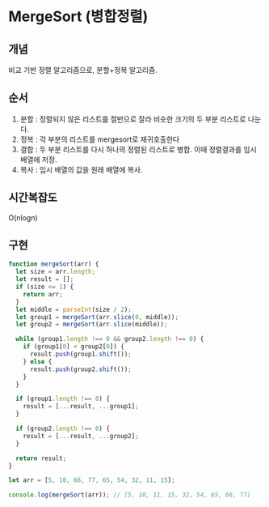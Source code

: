 # MergeSort (병합정렬)

## 개념

비교 기반 정렬 알고리즘으로, 분할+정복 알고리즘.

## 순서

1. 분할 : 정렬되지 않은 리스트를 절반으로 잘라 비슷한 크기의 두 부분 리스트로 나눈다.
2. 정복 : 각 부분의 리스트를 mergesort로 재귀호출한다
3. 결합 : 두 부분 리스트를 다시 하나의 정렬된 리스트로 병합. 이때 정렬결과를 임시배열에 저장.
4. 복사 : 임시 배열의 값을 원래 배열에 복사.

## 시간복잡도

O(nlogn)

## 구현

```js
function mergeSort(arr) {
  let size = arr.length;
  let result = [];
  if (size <= 1) {
    return arr;
  }
  let middle = parseInt(size / 2);
  let group1 = mergeSort(arr.slice(0, middle));
  let group2 = mergeSort(arr.slice(middle));

  while (group1.length !== 0 && group2.length !== 0) {
    if (group1[0] < group2[0]) {
      result.push(group1.shift());
    } else {
      result.push(group2.shift());
    }
  }

  if (group1.length !== 0) {
    result = [...result, ...group1];
  }

  if (group2.length !== 0) {
    result = [...result, ...group2];
  }

  return result;
}

let arr = [5, 10, 66, 77, 65, 54, 32, 11, 15];

console.log(mergeSort(arr)); // [5, 10, 11, 15, 32, 54, 65, 66, 77]
```
